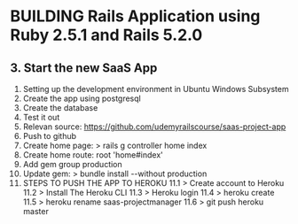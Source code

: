 # BUILDING Rails Application using Ruby 2.5.1 and Rails 5.2.0

## 3. Start the new SaaS App

1. Setting up the development environment in Ubuntu Windows Subsystem
2. Create the app using postgresql
3. Create the database
4. Test it out
5. Relevan source: https://github.com/udemyrailscourse/saas-project-app
6. Push to github
7. Create home page: > rails g controller home index
8. Create home route: root 'home#index'
9. Add gem group production
10. Update gem: > bundle install --without production
11. STEPS TO PUSH THE APP TO HEROKU
11.1 > Create account to Heroku
11.2 > Install The Heroku CLI
11.3 > Heroku login
11.4 > heroku create
11.5 > heroku rename saas-projectmanager
11.6 >  git push heroku master
